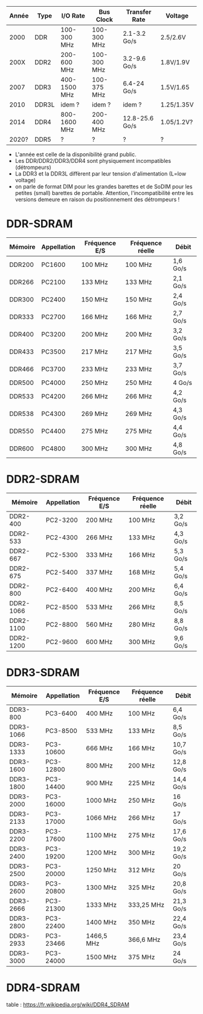 | Année | Type  | I/O Rate     | Bus Clock   | Transfer Rate  | Voltage    |
|-------|-------|--------------|-------------|----------------|------------|
| 2000  | DDR   | 100-300 MHz  | 100-300 MHz | 2.1-3.2 Go/s   | 2.5/2.6V   |
| 200X  | DDR2  | 200-600 MHz  | 100-300 MHz | 3.2-9.6 Go/s   | 1.8V/1.9V  |
| 2007  | DDR3  | 400-1500 MHz | 100-375 MHz | 6.4-24 Go/s    | 1.5V/1.65  |
| 2010  | DDR3L | idem ?       | idem ?      | idem ?         | 1.25/1.35V |
| 2014  | DDR4  | 800-1600 MHz | 200-400 MHz | 12.8-25.6 Go/s | 1.05/1.2V? |
| 2020? | DDR5  | ?            | ?           | ?              | ?          |

* L'année est celle de la disponibilité grand public.
* Les DDR/DDR2/DDR3/DDR4 sont physiquement incompatibles (détrompeurs)
* La DDR3 et la DDR3L diffèrent par leur tension d'alimentation (L=low voltage)
* on parle de format DIM pour les grandes barettes et de SoDIM pour les petites (small) barettes de portable. Attention, l'incompatibilité entre les versions demeure en raison du positionnement des détrompeurs !
# DDR-SDRAM 

| Mémoire | Appellation | Fréquence E/S | Fréquence réelle | Débit    |
|---------|-------------|---------------|------------------|----------|
| DDR200  | PC1600      | 100 MHz       | 100 MHz          | 1,6 Go/s |
| DDR266  | PC2100      | 133 MHz       | 133 MHz          | 2,1 Go/s |
| DDR300  | PC2400      | 150 MHz       | 150 MHz          | 2,4 Go/s |
| DDR333  | PC2700      | 166 MHz       | 166 MHz          | 2,7 Go/s |
| DDR400  | PC3200      | 200 MHz       | 200 MHz          | 3,2 Go/s |
| DDR433  | PC3500      | 217 MHz       | 217 MHz          | 3,5 Go/s |
| DDR466  | PC3700      | 233 MHz       | 233 MHz          | 3,7 Go/s |
| DDR500  | PC4000      | 250 MHz       | 250 MHz          | 4 Go/s   |
| DDR533  | PC4200      | 266 MHz       | 266 MHz          | 4,2 Go/s |
| DDR538  | PC4300      | 269 MHz       | 269 MHz          | 4,3 Go/s |
| DDR550  | PC4400      | 275 MHz       | 275 MHz          | 4,4 Go/s |
| DDR600  | PC4800      | 300 MHz       | 300 MHz          | 4,8 Go/s |
# DDR2-SDRAM 
| Mémoire   | Appellation | Fréquence E/S | Fréquence réelle | Débit    |
|-----------|-------------|---------------|------------------|----------|
| DDR2-400  | PC2-3200    | 200 MHz       | 100 MHz          | 3,2 Go/s |
| DDR2-533  | PC2-4300    | 266 MHz       | 133 MHz          | 4,3 Go/s |
| DDR2-667  | PC2-5300    | 333 MHz       | 166 MHz          | 5,3 Go/s |
| DDR2-675  | PC2-5400    | 337 MHz       | 168 MHz          | 5,4 Go/s |
| DDR2-800  | PC2-6400    | 400 MHz       | 200 MHz          | 6,4 Go/s |
| DDR2-1066 | PC2-8500    | 533 MHz       | 266 MHz          | 8,5 Go/s |
| DDR2-1100 | PC2-8800    | 560 MHz       | 280 MHz          | 8,8 Go/s |
| DDR2-1200 | PC2-9600    | 600 MHz       | 300 MHz          | 9,6 Go/s |
# DDR3-SDRAM 
| Mémoire   | Appellation | Fréquence E/S | Fréquence réelle | Débit     |
|-----------|-------------|---------------|------------------|-----------|
| DDR3-800  | PC3-6400    | 400 MHz       | 100 MHz          | 6,4 Go/s  |
| DDR3-1066 | PC3-8500    | 533 MHz       | 133 MHz          | 8,5 Go/s  |
| DDR3-1333 | PC3-10600   | 666 MHz       | 166 MHz          | 10,7 Go/s |
| DDR3-1600 | PC3-12800   | 800 MHz       | 200 MHz          | 12,8 Go/s |
| DDR3-1800 | PC3-14400   | 900 MHz       | 225 MHz          | 14,4 Go/s |
| DDR3-2000 | PC3-16000   | 1000 MHz      | 250 MHz          | 16 Go/s   |
| DDR3-2133 | PC3-17000   | 1066 MHz      | 266 MHz          | 17 Go/s   |
| DDR3-2200 | PC3-17600   | 1100 MHz      | 275 MHz          | 17,6 Go/s |
| DDR3-2400 | PC3-19200   | 1200 MHz      | 300 MHz          | 19,2 Go/s |
| DDR3-2500 | PC3-20000   | 1250 MHz      | 312 MHz          | 20 Go/s   |
| DDR3-2600 | PC3-20800   | 1300 MHz      | 325 MHz          | 20,8 Go/s |
| DDR3-2666 | PC3-21300   | 1333 MHz      | 333,25 MHz       | 21,3 Go/s |
| DDR3-2800 | PC3-22400   | 1400 MHz      | 350 MHz          | 22,4 Go/s |
| DDR3-2933 | PC3-23466   | 1466,5 MHz    | 366,6 MHz        | 23,4 Go/s |
| DDR3-3000 | PC3-24000   | 1500 MHz      | 375 MHz          | 24 Go/s   |
# DDR4-SDRAM 
table : https://fr.wikipedia.org/wiki/DDR4_SDRAM
